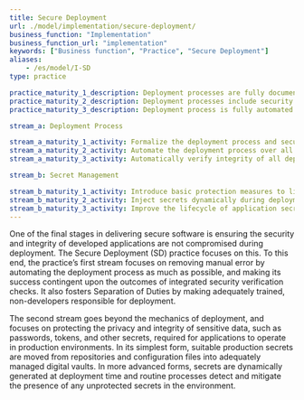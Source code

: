```yaml
---
title: Secure Deployment
url: ./model/implementation/secure-deployment/
business_function: "Implementation"
business_function_url: "implementation"
keywords: ["Business function", "Practice", "Secure Deployment"]
aliases:
    - /es/model/I-SD
type: practice

practice_maturity_1_description: Deployment processes are fully documented.
practice_maturity_2_description: Deployment processes include security verification milestones.
practice_maturity_3_description: Deployment process is fully automated and incorporates automated verification of all critical milestones.

stream_a: Deployment Process

stream_a_maturity_1_activity: Formalize the deployment process and secure the used tooling and processes.
stream_a_maturity_2_activity: Automate the deployment process over all stages and introduce sensible security verification tests.
stream_a_maturity_3_activity: Automatically verify integrity of all deployed software, independently on whether it's internally or externally developed.

stream_b: Secret Management

stream_b_maturity_1_activity: Introduce basic protection measures to limit access to your production secrets.
stream_b_maturity_2_activity: Inject secrets dynamically during deployment process from hardened storages and audit all human access to them.
stream_b_maturity_3_activity: Improve the lifecycle of application secrets by regularly generating them and by ensuring proper use.
---
```


One of the final stages in delivering secure software is ensuring the security and integrity of developed applications are not compromised during deployment. The Secure Deployment (SD) practice focuses on this. To this end, the practice’s first stream focuses on removing manual error by automating the deployment process as much as possible, and making its success contingent upon the outcomes of integrated security verification checks. It also fosters Separation of Duties by making adequately trained, non-developers responsible for deployment.

The second stream goes beyond the mechanics of deployment, and focuses on protecting the privacy and integrity of sensitive data, such as passwords, tokens, and other secrets, required for applications to operate in production environments. In its simplest form, suitable production secrets are moved from repositories and configuration files into adequately managed digital vaults. In more advanced forms, secrets are dynamically generated at deployment time and routine processes detect and mitigate the presence of any unprotected secrets in the environment.


